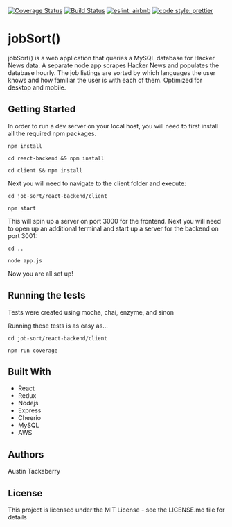 [![Coverage Status](https://coveralls.io/repos/github/austintackaberry/jobsort/badge.svg?branch=master)](https://coveralls.io/github/austintackaberry/jobsort?branch=master)
[![Build Status](https://travis-ci.org/austintackaberry/jobsort.svg?branch=master)](https://travis-ci.org/austintackaberry/jobsort)
[![eslint: airbnb](https://img.shields.io/badge/eslint-airbnb-%23fd5c63.svg)](https://www.npmjs.com/package/eslint-config-airbnb)
[![code style: prettier](https://img.shields.io/badge/code_style-prettier-ff69b4.svg?style=flat-square)](https://github.com/prettier/prettier)

# jobSort()

jobSort() is a web application that queries a MySQL database for Hacker News data. A separate node app scrapes Hacker News and populates the database hourly. The job listings are sorted by which languages the user knows and how familiar the user is with each of them. Optimized for desktop and mobile.

## Getting Started

In order to run a dev server on your local host, you will need to first install all the required npm packages.

`npm install`

`cd react-backend && npm install`

`cd client && npm install`
  
Next you will need to navigate to the client folder and execute:

`cd job-sort/react-backend/client`

`npm start`
  
This will spin up a server on port 3000 for the frontend. Next you will need to open up an additional terminal and start up a server for the backend on port 3001:

`cd ..`

`node app.js`
  
Now you are all set up!

## Running the tests

Tests were created using mocha, chai, enzyme, and sinon

Running these tests is as easy as...

`cd job-sort/react-backend/client`

`npm run coverage`

## Built With

* React
* Redux
* Nodejs
* Express
* Cheerio
* MySQL
* AWS

## Authors

Austin Tackaberry

## License

This project is licensed under the MIT License - see the LICENSE.md file for details

